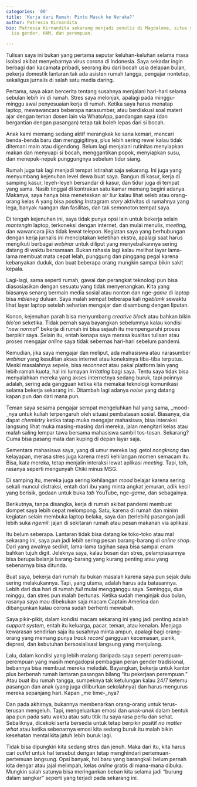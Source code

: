 ```yaml
---
categories: '00'
title: 'Kerja dari Rumah: Pintu Masuk ke Neraka?'
author: Patresia Kirnandita
bio: Patresia Kirnandita sekarang menjadi penulis di Magdalene, situs yang fokus pada
  isu gender, HAM, dan perempuan.

---
```

Tulisan saya ini bukan yang pertama seputar keluhan-keluhan selama masa isolasi akibat menyebarnya virus corona di Indonesia. Saya sekadar ingin berbagi dari kacamata pribadi, seorang ibu dari bocah usia delapan bulan, pekerja domestik lantaran tak ada asisten rumah tangga, pengajar nontetap, sekaligus jurnalis di salah satu media daring.

Pertama, saya akan bercerita tentang susahnya menjalani hari-hari selama sebulan lebih ini di rumah. Stres saya melonjak, apalagi pada minggu-minggu awal penyesuaian kerja di rumah. Ketika saya harus menatap laptop, mewawancara beberapa narasumber, atau berdiskusi soal materi ajar dengan teman dosen lain via WhatsApp, pandangan saya (dan bergantian dengan pasangan) tetap tak boleh lepas dari si bocah.

Anak kami memang sedang aktif merangkak ke sana kemari, mencari benda-benda baru dan menggigitinya, plus lebih sering rewel kalau tidak ditemani main atau digendong. Belum lagi menjalani rutinitas menyiapkan makan dan menyuapi si bocah, menggantikan popok, menyiapkan susu, dan menepuk-nepuk punggungnya sebelum tidur siang.

Rumah juga tak lagi menjadi tempat istirahat saja sekarang. Ini juga yang menyumbang kejenuhan level dewa buat saya. Bangun di kasur, kerja di samping kasur, leyeh-leyeh bersandar di kasur, dan tidur juga di tempat yang sama. Nasib tinggal di kontrakan satu kamar memang begini adanya. Makanya, saya hanya bisa meneteskan air liur kalau lihat seleb atau orang-orang kelas A yang bisa _posting_ Instagram _story_ aktivitas di rumahnya yang lega, banyak ruangan dan fasilitas, dan tak semonoton tempat saya.

Di tengah kejenuhan ini, saya tidak punya opsi lain untuk bekerja selain _mantengin_ laptop, terkoneksi dengan internet, dan mulai menulis, _meeting,_ dan wawancara jika tidak lewat telepon. Kegiatan saya yang berhubungan dengan kerja jurnalis ini menciptakan keletihan ekstra, apalagi saat harus mengikuti berbagai _webinar_ untuk diliput yang menyebalkannya sering datang di waktu bersamaan. Bukan rahasia lagi kalau melihat layar lama-lama membuat mata cepat lelah, punggung dan pinggang pegal karena kebanyakan duduk, dan buat beberapa orang mungkin sampai bikin sakit kepala.

Lagi-lagi, sama seperti rumah, gawai dan perangkat teknologi pun bisa diasosiasikan dengan sesuatu yang tidak menyenangkan. Kita yang biasanya senang bermain media sosial atau nonton dan nge-_game_ di laptop bisa _mbleneg_ duluan. Saya malah sempat beberapa kali _ngeblank_ sewaktu lihat layar laptop setelah seharian mengajar dan disambung dengan liputan.

Konon, kejenuhan parah bisa menyumbang _creative block_ atau bahkan bikin _blo’on_ seketika. Tidak pernah saya bayangkan sebelumnya kalau kondisi “_new normal_” bekerja di rumah ini bisa sejauh itu mempengaruhi proses berpikir saya. Selain itu, entah kenapa saya merasa kualitas tulisan atau proses mengajar _online_ saya tidak sebernas hari-hari sebelum pandemi.

Kemudian, jika saya mengajar dan meliput, ada mahasiswa atau narasumber _webinar_ yang kesulitan akses internet atau koneksinya tiba-tiba terputus. Meski masalahnya sepele, bisa _reconnect_ atau pakai platform lain yang lebih ramah kuota, hal ini lumayan _irritating_ bagi saya. Tentu saya tidak bisa menyalahkan mereka yang akses internetnya sedang buruk, tapi poinnya adalah, sering ada gangguan ketika kita memakai teknologi komunikasi selama bekerja sekarang ini. Ditambah lagi adanya _noise_ yang datang kapan pun dan dari mana pun.

Teman saya sesama pengajar sempat mengeluhkan hal yang sama, _mood-_nya untuk kuliah terpengaruh oleh situasi pembatasan sosial. Biasanya, dia dapat _chemistry_ ketika tatap muka mengajar mahasiswa, bisa interaksi langsung lihat muka masing-masing dari mereka, jalan mengitari kelas atau malah saling lempar tawa bersama mahasiswa sambil tos-tosan. Sekarang? Cuma bisa pasang mata dan kuping di depan layar saja.

Sementara mahasiswa saya, yang di umur mereka lagi getol _nongkrong_ dan kelayapan, merasa stres juga karena mesti kehilangan momen semacam itu. Bisa, kata mereka, tetap menjalin interaksi lewat aplikasi _meeting_. Tapi, toh, rasanya seperti mengunyah Chiki minus MSG.

Di samping itu, mereka juga sering kehilangan _mood_ belajar karena sering sekali muncul distraksi, entah dari ibu yang minta angkat jemuran, adik kecil yang berisik, godaan untuk buka _tab_ YouTube, nge-_game_, dan sebagainya.

Berikutnya, tanpa disangka, kerja di rumah akibat pandemi membuat dompet saya lebih cepat melompong. Satu, karena di rumah dan minim kegiatan selain membuka laptop belaka, saya dan (terlebih) pasangan jadi lebih suka _ngemil_: jajan di sekitaran rumah atau pesan makanan via aplikasi.

Itu belum seberapa. Lantaran tidak bisa datang ke toko-toko atau mal sekarang ini, saya pun jadi lebih sering pesan barang-barang di _online shop_. Dari yang awalnya sedikit, lama-lama tagihan saya bisa sampai enam bahkan tujuh digit. Jeleknya saya, kalau bosan dan stres, pelampiasannya bisa berupa belanja barang-barang yang kurang penting atau yang sebenarnya bisa ditunda.

Buat saya, bekerja dari rumah itu bukan masalah karena saya pun sejak dulu sering melakukannya. Tapi, yang utama, adalah harus ada batasannya. Lebih dari dua hari di rumah _full_ mulai mengganggu saya. Seminggu, dua minggu, dan stres pun malah bertunas. Ketika sudah menginjak dua bulan, rasanya saya mau dibekukan saja macam Captain America dan dibangunkan kalau corona sudah berhenti mewabah.

Saya pikir-pikir, dalam kondisi macam sekarang ini yang jadi penting adalah _support system,_ entah itu keluarga, pacar, teman, atau kenalan. Menjaga kewarasan sendirian saja itu susahnya minta ampun, apalagi bagi orang-orang yang memang punya _track record_ gangguan kecemasan, panik, depresi, dan kebutuhan bersosialisasi langsung yang menjulang.

Lalu, dalam kondisi yang lebih malang daripada saya seperti perempuan-perempuan yang masih mengadopsi pembagian peran gender tradisional, bebannya bisa membuat mereka meledak. Bayangkan, bekerja untuk kantor plus berbenah rumah lantaran pasangan bilang “itu pekerjaan perempuan.” Atau buat ibu rumah tangga, sumpeknya tak ketulungan kalau 24/7 ketemu pasangan dan anak (yang juga diliburkan sekolahnya) dan harus mengurus mereka sepanjang hari. Kapan _me time-_nya?

Dan pada akhirnya, bukannya membenarkan orang-orang untuk terus-terusan mengeluh. Tapi, mengeluarkan emosi dan _unek-unek_ dalam bentuk apa pun pada satu waktu atau satu titik itu saya rasa perlu dan sehat. Sebaliknya, dicekoki serta bersedia untuk tetap berpikir positif _no matter what_ atau ketika sebenarnya emosi kita sedang buruk itu malah bikin kesehatan mental kita jatuh lebih buruk lagi.

Tidak bisa dipungkiri kita sedang stres dan jenuh. Maka dari itu, kita harus cari _outlet_ untuk hal tersebut dengan tetap menghindari pertemuan-pertemuan langsung. Opsi banyak, hal baru yang barangkali belum pernah kita dengar atau jajal melimpah, kelas _online_ gratis di mana-mana dibuka. Mungkin salah satunya bisa meringankan beban kita selama jadi “burung dalam sangkar” seperti yang terjadi pada sekarang ini.